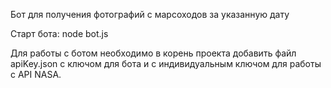 Бот для получения фотографий с марсоходов за указанную дату

Старт бота:
node bot.js

Для работы с ботом необходимо в корень проекта добавить файл apiKey.json c ключом для бота 
и с индивидуальным ключом для работы с API NASA.